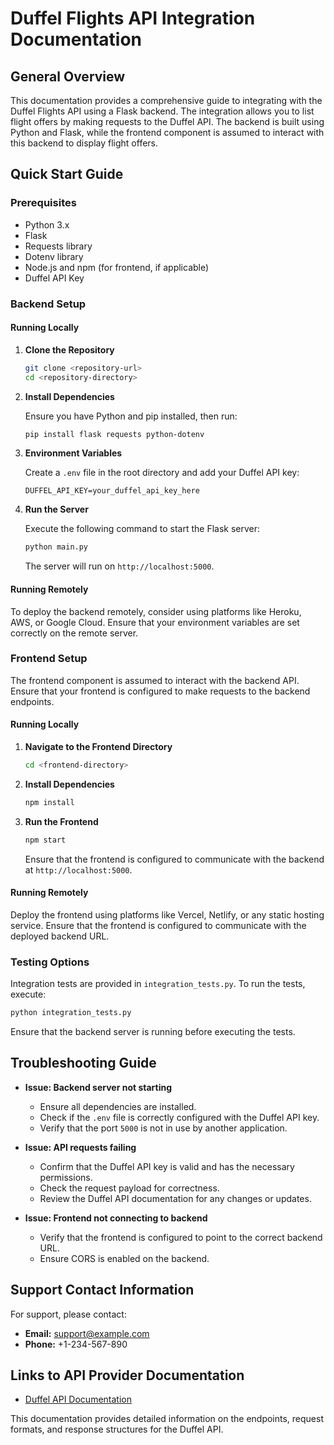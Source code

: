 # Duffel Flights API Integration Documentation

## General Overview

This documentation provides a comprehensive guide to integrating with the Duffel Flights API using a Flask backend. The integration allows you to list flight offers by making requests to the Duffel API. The backend is built using Python and Flask, while the frontend component is assumed to interact with this backend to display flight offers.

## Quick Start Guide

### Prerequisites

- Python 3.x
- Flask
- Requests library
- Dotenv library
- Node.js and npm (for frontend, if applicable)
- Duffel API Key

### Backend Setup

#### Running Locally

1. **Clone the Repository**

   ```bash
   git clone <repository-url>
   cd <repository-directory>
   ```

2. **Install Dependencies**

   Ensure you have Python and pip installed, then run:

   ```bash
   pip install flask requests python-dotenv
   ```

3. **Environment Variables**

   Create a `.env` file in the root directory and add your Duffel API key:

   ```plaintext
   DUFFEL_API_KEY=your_duffel_api_key_here
   ```

4. **Run the Server**

   Execute the following command to start the Flask server:

   ```bash
   python main.py
   ```

   The server will run on `http://localhost:5000`.

#### Running Remotely

To deploy the backend remotely, consider using platforms like Heroku, AWS, or Google Cloud. Ensure that your environment variables are set correctly on the remote server.

### Frontend Setup

The frontend component is assumed to interact with the backend API. Ensure that your frontend is configured to make requests to the backend endpoints.

#### Running Locally

1. **Navigate to the Frontend Directory**

   ```bash
   cd <frontend-directory>
   ```

2. **Install Dependencies**

   ```bash
   npm install
   ```

3. **Run the Frontend**

   ```bash
   npm start
   ```

   Ensure that the frontend is configured to communicate with the backend at `http://localhost:5000`.

#### Running Remotely

Deploy the frontend using platforms like Vercel, Netlify, or any static hosting service. Ensure that the frontend is configured to communicate with the deployed backend URL.

### Testing Options

Integration tests are provided in `integration_tests.py`. To run the tests, execute:

```bash
python integration_tests.py
```

Ensure that the backend server is running before executing the tests.

## Troubleshooting Guide

- **Issue: Backend server not starting**

  - Ensure all dependencies are installed.
  - Check if the `.env` file is correctly configured with the Duffel API key.
  - Verify that the port `5000` is not in use by another application.

- **Issue: API requests failing**

  - Confirm that the Duffel API key is valid and has the necessary permissions.
  - Check the request payload for correctness.
  - Review the Duffel API documentation for any changes or updates.

- **Issue: Frontend not connecting to backend**

  - Verify that the frontend is configured to point to the correct backend URL.
  - Ensure CORS is enabled on the backend.

## Support Contact Information

For support, please contact:

- **Email:** support@example.com
- **Phone:** +1-234-567-890

## Links to API Provider Documentation

- [Duffel API Documentation](https://duffel.com/docs/api)

This documentation provides detailed information on the endpoints, request formats, and response structures for the Duffel API.